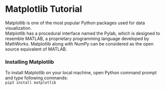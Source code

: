 # Matplotlib Tutorial

Matplotlib is one of the most popular Python packages used for data visualization. </br>
Matplotlib has a procedural interface named the Pylab, which is designed to resemble MATLAB, a proprietary programming language developed by MathWorks. Matplotlib along with NumPy can be considered as the open source equivalent of MATLAB. </br>

### Installing Matplotlib
To install Matplotlib on your local machine, open Python command prompt and type following commands: </br>
`pip3 install matplotlib`












